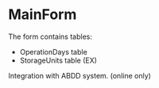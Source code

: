 # MainForm

The form contains tables:
- OperationDays table
- StorageUnits table (EX) 

Integration with ABDD system. (online only)
